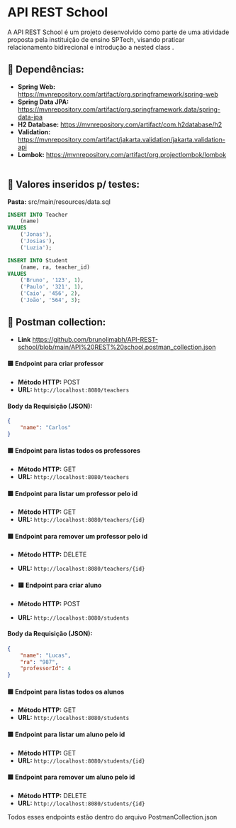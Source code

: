 # API REST School


A API REST School é um projeto desenvolvido como parte de uma atividade proposta pela instituição de ensino SPTech, visando praticar relacionamento bidirecional e introdução a nested class .

## 📃 Dependências: 
- **Spring Web:** https://mvnrepository.com/artifact/org.springframework/spring-web
- **Spring Data JPA:** https://mvnrepository.com/artifact/org.springframework.data/spring-data-jpa
- **H2 Database:** https://mvnrepository.com/artifact/com.h2database/h2
- **Validation:** https://mvnrepository.com/artifact/jakarta.validation/jakarta.validation-api
- **Lombok:** https://mvnrepository.com/artifact/org.projectlombok/lombok
<br></br>

## 📃 Valores inseridos p/ testes: 
**Pasta:** src/main/resources/data.sql
```sql
INSERT INTO Teacher
    (name)
VALUES
    ('Jonas'),
    ('Josias'),
    ('Luzia');

INSERT INTO Student
    (name, ra, teacher_id)
VALUES
    ('Bruno', '123', 1),
    ('Paulo', '321', 1),
    ('Caio', '456', 2),
    ('João', '564', 3);
```

## 📃 Postman collection: 
- **Link** https://github.com/brunolimabh/API-REST-school/blob/main/API%20REST%20school.postman_collection.json

#### 🟨 Endpoint para criar professor
- **Método HTTP:** POST
- **URL:** `http://localhost:8080/teachers`

#### Body da Requisição (JSON):
```json
{
    "name": "Carlos"
}
```

#### 🟩 Endpoint para listas todos os professores
- **Método HTTP:** GET
- **URL:** `http://localhost:8080/teachers`

#### 🟩 Endpoint para listar um professor pelo id
- **Método HTTP:** GET
- **URL:** `http://localhost:8080/teachers/{id}`

#### 🟥 Endpoint para remover um professor pelo id
- **Método HTTP:** DELETE
- **URL:** `http://localhost:8080/teachers/{id}`

- #### 🟨 Endpoint para criar aluno
- **Método HTTP:** POST
- **URL:** `http://localhost:8080/students`

#### Body da Requisição (JSON):
```json
{
    "name": "Lucas",
    "ra": "987",
    "professorId": 4
}
```

#### 🟩 Endpoint para listas todos os alunos
- **Método HTTP:** GET
- **URL:** `http://localhost:8080/students`

#### 🟩 Endpoint para listar um aluno pelo id
- **Método HTTP:** GET
- **URL:** `http://localhost:8080/students/{id}`

#### 🟥 Endpoint para remover um aluno pelo id
- **Método HTTP:** DELETE
- **URL:** `http://localhost:8080/students/{id}`

Todos esses endpoints estão dentro do arquivo PostmanCollection.json


